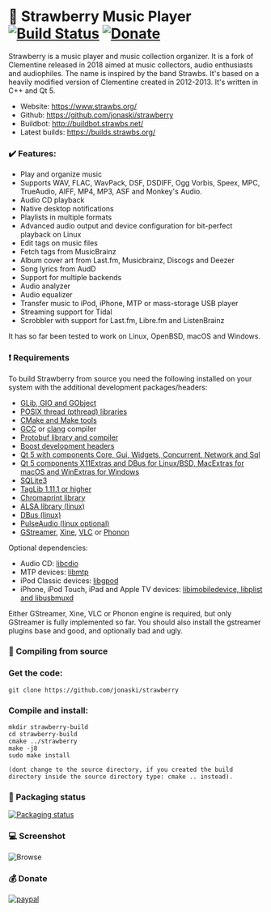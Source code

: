 :strawberry: Strawberry Music Player [![Build Status](https://travis-ci.org/jonaski/strawberry.svg?branch=master)](https://travis-ci.org/jonaski/strawberry)
[![Donate](https://img.shields.io/badge/Donate-PayPal-green.svg)](https://www.paypal.com/cgi-bin/webscr?cmd=_s-xclick&hosted_button_id=FRJUYV5QP6HW8)
=======================

Strawberry is a music player and music collection organizer. It is a fork of Clementine released in 2018 aimed at music collectors, audio enthusiasts and audiophiles. The name is inspired by the band Strawbs. It's based on a heavily modified version of Clementine created in 2012-2013. It's written in C++ and Qt 5.

  * Website: https://www.strawbs.org/
  * Github: https://github.com/jonaski/strawberry
  * Buildbot: http://buildbot.strawbs.net/
  * Latest builds: https://builds.strawbs.org/

### :heavy_check_mark: Features:

  * Play and organize music
  * Supports WAV, FLAC, WavPack, DSF, DSDIFF, Ogg Vorbis, Speex, MPC, TrueAudio, AIFF, MP4, MP3, ASF and Monkey's Audio.
  * Audio CD playback
  * Native desktop notifications
  * Playlists in multiple formats
  * Advanced audio output and device configuration for bit-perfect playback on Linux
  * Edit tags on music files
  * Fetch tags from MusicBrainz
  * Album cover art from Last.fm, Musicbrainz, Discogs and Deezer
  * Song lyrics from AudD
  * Support for multiple backends
  * Audio analyzer
  * Audio equalizer
  * Transfer music to iPod, iPhone, MTP or mass-storage USB player
  * Streaming support for Tidal
  * Scrobbler with support for Last.fm, Libre.fm and ListenBrainz

It has so far been tested to work on Linux, OpenBSD, macOS and Windows.

### :heavy_exclamation_mark: Requirements

To build Strawberry from source you need the following installed on your system with the additional development packages/headers:

* [GLib, GIO and GObject](https://developer.gnome.org/glib/)
* [POSIX thread (pthread) libraries](http://www.yolinux.com/TUTORIALS/LinuxTutorialPosixThreads.html)
* [CMake and Make tools](https://cmake.org/)
* [GCC](https://gcc.gnu.org/) or [clang](https://clang.llvm.org/) compiler
* [Protobuf library and compiler](https://developers.google.com/protocol-buffers/)
* [Boost development headers](https://www.boost.org/)
* [Qt 5 with components Core, Gui, Widgets, Concurrent, Network and Sql](https://www.qt.io/)
* [Qt 5 components X11Extras and DBus for Linux/BSD, MacExtras for macOS and WinExtras for Windows](https://www.qt.io/)
* [SQLite3](https://www.sqlite.org)
* [TagLib 1.11.1 or higher](http://taglib.org/)
* [Chromaprint library](https://acoustid.org/chromaprint)
* [ALSA library (linux)](https://www.alsa-project.org/)
* [DBus (linux)](https://www.freedesktop.org/wiki/Software/dbus/)
* [PulseAudio (linux optional)](https://www.freedesktop.org/wiki/Software/PulseAudio/?)
* [GStreamer](https://gstreamer.freedesktop.org/), [Xine](https://www.xine-project.org), [VLC](https://www.videolan.org) or [Phonon](https://techbase.kde.org/Phonon)

Optional dependencies:

* Audio CD: [libcdio](https://www.gnu.org/software/libcdio/)
* MTP devices: [libmtp](http://libmtp.sourceforge.net/)
* iPod Classic devices: [libgpod](http://www.gtkpod.org/libgpod/)
* iPhone, iPod Touch, iPad and Apple TV devices: [libimobiledevice, libplist and libusbmuxd](https://www.libimobiledevice.org/)

Either GStreamer, Xine, VLC or Phonon engine is required, but only GStreamer is fully implemented so far.
You should also install the gstreamer plugins base and good, and optionally bad and ugly.

### :wrench:	Compiling from source

### Get the code:

    git clone https://github.com/jonaski/strawberry

### Compile and install:

    mkdir strawberry-build
    cd strawberry-build
    cmake ../strawberry
    make -j8
    sudo make install

    (dont change to the source directory, if you created the build directory inside the source directory type: cmake .. instead).

### :penguin:	Packaging status

[![Packaging status](https://repology.org/badge/vertical-allrepos/strawberry.svg)](https://repology.org/metapackage/strawberry/versions)

### :computer:	Screenshot


![Browse](https://www.strawbs.org/pictures/screenshot-002-large.png)

### :moneybag: Donate

[![paypal](https://www.paypalobjects.com/en_US/i/btn/btn_donateCC_LG.gif)](https://www.paypal.com/cgi-bin/webscr?cmd=_s-xclick&hosted_button_id=FRJUYV5QP6HW8)
